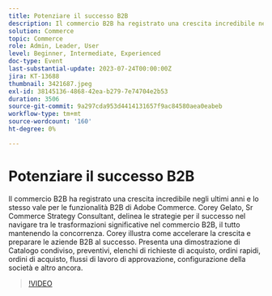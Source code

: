 ```yaml
---
title: Potenziare il successo B2B
description: Il commercio B2B ha registrato una crescita incredibile negli ultimi anni e lo stesso vale per le funzionalità B2B di Adobe Commerce. Corey Gelato, Sr Commerce Strategy Consultant, delinea le strategie per il successo nel navigare tra le trasformazioni significative nel commercio B2B, il tutto mantenendo la concorrenza. Corey illustra come accelerare la crescita e preparare le aziende B2B al successo. Presenta una dimostrazione di Catalogo condiviso, preventivi, elenchi di richieste di acquisto, ordini rapidi, ordini di acquisto, flussi di lavoro di approvazione, configurazione della società e altro ancora.
solution: Commerce
topic: Commerce
role: Admin, Leader, User
level: Beginner, Intermediate, Experienced
doc-type: Event
last-substantial-update: 2023-07-24T00:00:00Z
jira: KT-13688
thumbnail: 3421687.jpeg
exl-id: 38145136-4868-42ea-b279-7e74704e2b53
duration: 3506
source-git-commit: 9a297cda953d4414131657f9ac84580aea0eabeb
workflow-type: tm+mt
source-wordcount: '160'
ht-degree: 0%

---
```


# Potenziare il successo B2B

Il commercio B2B ha registrato una crescita incredibile negli ultimi anni e lo stesso vale per le funzionalità B2B di Adobe Commerce. Corey Gelato, Sr Commerce Strategy Consultant, delinea le strategie per il successo nel navigare tra le trasformazioni significative nel commercio B2B, il tutto mantenendo la concorrenza. Corey illustra come accelerare la crescita e preparare le aziende B2B al successo. Presenta una dimostrazione di Catalogo condiviso, preventivi, elenchi di richieste di acquisto, ordini rapidi, ordini di acquisto, flussi di lavoro di approvazione, configurazione della società e altro ancora.

>[!VIDEO](https://video.tv.adobe.com/v/3421687/?learn=on)
